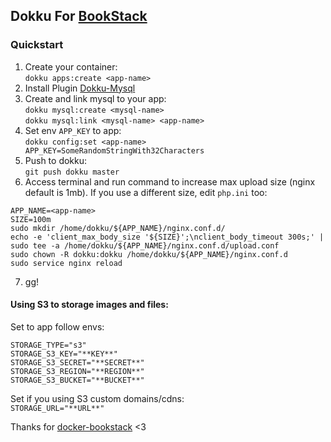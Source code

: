 
## Dokku For [BookStack](https://github.com/ssddanbrown/BookStack)

### Quickstart
1. Create your container:  
  `dokku apps:create <app-name>`
2. Install Plugin [Dokku-Mysql](https://github.com/dokku/dokku-mysql)
3. Create and link mysql to your app:  
  `dokku mysql:create <mysql-name>`  
  `dokku mysql:link <mysql-name> <app-name>`
4. Set env `APP_KEY` to app:  
  `dokku config:set <app-name> APP_KEY=SomeRandomStringWith32Characters`
4. Push to dokku:  
  `git push dokku master`
5. Access terminal and run command to increase max upload size (nginx default is 1mb). If you use a different size, edit `php.ini` too:
  ```
  APP_NAME=<app-name>
  SIZE=100m
  sudo mkdir /home/dokku/${APP_NAME}/nginx.conf.d/
  echo -e 'client_max_body_size '${SIZE}';\nclient_body_timeout 300s;' | sudo tee -a /home/dokku/${APP_NAME}/nginx.conf.d/upload.conf
  sudo chown -R dokku:dokku /home/dokku/${APP_NAME}/nginx.conf.d
  sudo service nginx reload
  ```
7. gg!

#### Using S3 to storage images and files:
Set to app follow envs:
```
STORAGE_TYPE="s3"
STORAGE_S3_KEY="**KEY**"
STORAGE_S3_SECRET="**SECRET**"
STORAGE_S3_REGION="**REGION**"
STORAGE_S3_BUCKET="**BUCKET**"
```
Set if you using S3 custom domains/cdns:  
`STORAGE_URL="**URL**"`

Thanks for [docker-bookstack](https://github.com/solidnerd/docker-bookstack) <3
